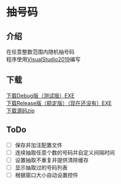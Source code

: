 # 抽号码
## 介绍
在任意整数范围内随机抽号码  
程序使用[VisualStudio2019](https://visualstudio.microsoft.com/zh-hans/vs/)编写  
## 下载
[下载Debug版（测试版）EXE](https://github.com/MAX-XiaoKui/Draw-numbers/raw/master/%E6%8A%BD%E5%8F%B7%E7%A0%81/bin/Debug/%E6%8A%BD%E5%8F%B7%E7%A0%81.exe)  
[下载Release版（稳定版）（现在还没有）EXE](https://github.com/MAX-XiaoKui/Draw-numbers/raw/master/%E6%8A%BD%E5%8F%B7%E7%A0%81/bin/Release/%E6%8A%BD%E5%8F%B7%E7%A0%81.exe)  
[下载源码zip](https://github.com/MAX-XiaoKui/Draw-numbers/archive/master.zip)
## ToDo
- [ ] 保存并加注配置文件
- [ ] 连续抽取任意个数的号码并自定义间隔时间
- [ ] 设置抽取不重复并提供清除缓存
- [ ] 显示抽取过的号码列表
- [ ] 根据窗口大小自动设置控件

